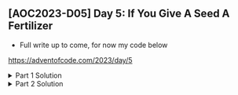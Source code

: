 ## [AOC2023-D05] Day 5: If You Give A Seed A Fertilizer
- Full write up to come, for now my code below

https://adventofcode.com/2023/day/5

<details>
  <summary>Part 1 Solution</summary>
   
  ```python
  #%% Source files
  import pandas as pd
  fPath = "../aoc-2023-Src/"
  # f = open(fPath+"d5DemoInputs.txt", "r")
  f = open(fPath+"d5ActualInputs.txt", "r")
  inputs = f.read()
  sections = inputs.split('\n\n')
  
  #%% Part 1
  def createAlmanacDF(lines):
      rows = []
      for line in lines:
          destStart, sourceStart, rangeLen = [int(x) for x in line.split()]
          rows.append({"S_Start":sourceStart,"D_Start":destStart, "Range":rangeLen})
      df = pd.DataFrame(rows)
      df['S_End'] = df['S_Start'] + df['Range'] - 1    
      df['D_End'] = df['D_Start'] + df['Range'] - 1    
      df['Delta'] = df['D_Start'] - df['S_Start'] 
      return df
  
  almanacs = {}
  
  #Grab Seed #s
  seeds = [int(x) for x in sections[0].split(": ")[-1].split()]
  
  sectionTitles = []
  for section in sections[1:]:
      lines = section.splitlines()
      sectionTitle = lines[0].split(":")[0]
      sectionTitles.append(sectionTitle)
          
      lines = section.splitlines()[1:]
      almanacs[sectionTitle] = createAlmanacDF(lines)
  
  #%% Find Match
  #seed to soil
  def findMatch(sectionTitle, sourceLookup):
      df = almanacs[sectionTitle]
      filterDF = df[(df['S_Start']<=sourceLookup) & (df['S_End']>=sourceLookup)]
      if filterDF.shape[0] > 0:
          match = filterDF.iloc[0]['Delta'] + sourceLookup
      else:
          match = sourceLookup
      return match
  
  shortHand = ['Seed','Soil','Fert','Water','Light','Temp','Humid','Loc']
  initials = {section:-1 for section in shortHand}
  seedMap = {}
  
  for seed in seeds:
  # for seed in range(1,101):
      seedMap[seed] = {'Soil':-1, 'Fert':-1, 'Water':-1,'Light':-1,'Temp':-1,'Humid':-1,'Loc':-1}
      seedMap[seed]["Seed"] = seed
      for idx, title in enumerate(sectionTitles):
          sourceType = shortHand[idx]
          destType = shortHand[idx+1]
          sourceLookup = seedMap[seed][sourceType]
          match = findMatch(title, sourceLookup)
          seedMap[seed][destType] = match
          # print(sourceType, destType, sourceLookup, match)
          
          
  dfALL = pd.DataFrame(seedMap).T
  print("Part 1", dfALL['Loc'].min())

  ```
</details>

<details>
  <summary>Part 2 Solution</summary>
  #%% Part 2
  #new seeds and ranges
  import numpy as np
  newSeedRows = []
  for idx in range(0, len(seeds), 2):
      newSeedStart = seeds[idx]
      rangeSeed = seeds[idx+1]
      newSeedRows.append({'S_Start':newSeedStart,'Range':rangeSeed})
  
  dfSeeds = pd.DataFrame(newSeedRows)
  dfSeeds['S_End'] = dfSeeds['S_Start'] + dfSeeds['Range'] - 1
  
  dfSeeds['Range_SQRT'] = np.sqrt(dfSeeds['Range']).astype(int)
  
  seedMap2 = {}
  for rowNum in range(dfSeeds.shape[0]):
      # print(rowNum)
      seedStart = dfSeeds.iloc[rowNum]['S_Start']
      seedEnd = dfSeeds.iloc[rowNum]['S_End']
      rangeSqrt = dfSeeds.iloc[rowNum]['Range_SQRT']
      print(rowNum)
      for seed in range(seedStart, seedEnd, rangeSqrt):
          seedMap2[seed] = {'Soil':-1, 'Fert':-1, 'Water':-1,'Light':-1,'Temp':-1,'Humid':-1,'Loc':-1}
          seedMap2[seed]["Seed"] = seed
          for idx, title in enumerate(sectionTitles):
              sourceType = shortHand[idx]
              destType = shortHand[idx+1]
              sourceLookup = seedMap2[seed][sourceType]
              match = findMatch(title, sourceLookup)
              seedMap2[seed][destType] = match
  
  dfALL2 = pd.DataFrame(seedMap2).T
  
  #%% reverse engneer
  minLoc = dfALL2 ['Loc'].min()
  minLocSeed = dfALL2 ['Loc'].idxmin()
  print(minLocSeed)
  
  filterDF = dfSeeds[(dfSeeds['S_Start']<=minLocSeed) & (dfSeeds['S_End']>=minLocSeed)]
  rangeSqrt = filterDF.iloc[0]['Range_SQRT']
  
  narrowStart = max(minLocSeed - rangeSqrt, filterDF.iloc[0]['S_Start'])
  narrowEnd =min( minLocSeed + rangeSqrt, filterDF.iloc[0]['S_End'])
  rangeSqrt, narrowEnd, narrowStart, narrowEnd - narrowStart
  
  seedMap3 = {}
  for seed in range(narrowStart, narrowEnd):
      seedMap3[seed] = {'Soil':-1, 'Fert':-1, 'Water':-1,'Light':-1,'Temp':-1,'Humid':-1,'Loc':-1}
      seedMap3[seed]["Seed"] = seed
      for idx, title in enumerate(sectionTitles):
          sourceType = shortHand[idx]
          destType = shortHand[idx+1]
          sourceLookup = seedMap3[seed][sourceType]
          match = findMatch(title, sourceLookup)
          seedMap3[seed][destType] = match
          
  dfALL3 = pd.DataFrame(seedMap3).T
  print("Part 2", dfALL3['Loc'].min(), dfALL3['Loc'].idxmin(), minLocSeed)
  
  dfSeeds['Range'].sum()
  ```
</details>


